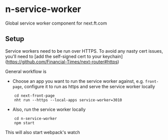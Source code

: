 # n-service-worker

Global service worker component for next.ft.com

## Setup

Service workers need to be run over HTTPS. To avoid any nasty cert issues,
you'll need to [add the self-signed cert to your keychain]
(https://github.com/Financial-Times/next-router#https)

General workflow is

 * Choose an app you want to run the service worker against, e.g. `front-page`,
 configure it to run as https and serve the service worker locally

```
    cd next-front-page
    nht run --https --local-apps service-worker=3010
```

 * Also, run the service worker locally

```
    cd n-service-worker
    npm start
```

This will also start webpack's watch
